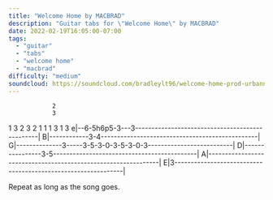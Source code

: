 ```yaml
---
title: "Welcome Home by MACBRAD"
description: "Guitar tabs for \"Welcome Home\" by MACBRAD"
date: 2022-02-19T16:05:00-07:00
tags:
  - "guitar"
  - "tabs"
  - "welcome home"
  - "macbrad"
difficulty: "medium"
soundcloud: https://soundcloud.com/bradleylt96/welcome-home-prod-urbannerdsbeats
---
```


                2
                3
  1 3 2 3   2 1 1 1 3 1 3
e|--6-5h6p5-3---3------------------------------------------------|
B|------------3-4------------------------------------------------|
G|--------------3-----3-5-3-0-3-5-3-0-3--------------------------|
D|----------------3-5--------------------------------------------|
A|---------------------------------------------------------------|
E|3--------------------------------------------------------------|

Repeat as long as the song goes.
